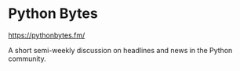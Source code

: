 # Python Bytes

https://pythonbytes.fm/

A short semi-weekly discussion on headlines and news in the Python community.
